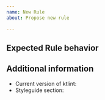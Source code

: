 ```yaml
---
name: New Rule
about: Propose new rule

---
```


<!-- New rule you want to propose might have already be reported!
Please search in the [issues](https://github.com/pinterest/ktlint/issues) before creating one. -->

## Expected Rule behavior
<!-- Tell us what the new rule should check -->
<!-- If relevant, provide a link to the relevant section in the [Kotlin Coding Conventions](https://kotlinlang.org/docs/coding-conventions.html) or [Android Kotlin Style Guide](https://developer.android.com/kotlin/style-guide).  -->

<!-- Note: Ktlint should not produce any code which conflict with IntelliJ default code formatting. So please verify that your expectation is accepted by IntelliJ default code formatting. -->

## Additional information
* Current version of ktlint:
* Styleguide section: <!-- link should cover expected rule behaviour -->
